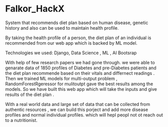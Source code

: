 # Falkor_HackX

System that recommends diet plan based on human disease, genetic history and also can be used to maintain health profile. 

By taking the health profile of a person, the diet plan of an individual is recommended from our web app which is backed by ML model.

Technologies we used:
Django,
Data Science , ML , AI
Bootsrap 


With help of few research papers we had gone through. we were able to genarate data of 1850 profiles of Diabetes and pre-Diabetes patients and the diet plan recommende based on their vitals and differnect readings . Then we trained ML models for multi-output problem , RandomForestRgeressor for mulitoutpt gave the best results among the models. So we have built this web app which will take the inputs and give results of the diet plan .

With a real world data and large set of data that can be collected from authentic resources , we can build this porject and add more disease profiles and normal individual profiles. which will hepl peopl not ot reach out to a nutritionist.
